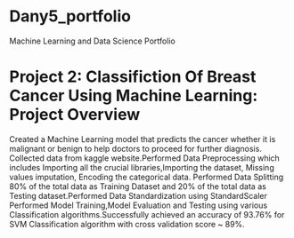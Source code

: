 # Dany5_portfolio
Machine Learning and Data Science Portfolio

# Project 2: Classifiction Of Breast Cancer Using Machine Learning: Project Overview
  Created a Machine Learning model that predicts the cancer whether it is malignant or benign to help doctors to proceed for further diagnosis.
  Collected data from kaggle website.Performed Data Preprocessing which includes Importing all the crucial libraries,Importing the dataset, Missing values imputation, Encoding the   categorical data.
  Performed Data Splitting 80% of the total data as Training Dataset and 20% of the total data as Testing dataset.Performed Data Standardization using StandardScaler
  Performed Model Training,Model Evaluation and Testing using various Classification algorithms.Successfully achieved an accuracy of 93.76% for SVM Classification algorithm with     cross validation score ~ 89%. 
